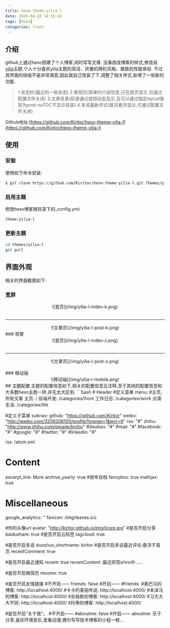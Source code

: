 ```yaml
---
title: hexo-theme-yilia-l
date: 2016-04-28 14:55:42
tags: [hexo]
categories: front
---
```

## 介绍
github上通过hexo搭建了个人博客,闲时写写文章. 没事改改博客的样式,修改自[yilia](https://github.com/litten/hexo-theme-yilia)主题.个人十分喜欢yilia主题的简洁、优雅的两栏风格，极致的性能体验. 不过其界面的排版不是非常满意,因此就自己改装了下,调整了相关样式,新增了一些新的功能.
>    1.状态栏(最近的一些状态)
>    2.微简历(简单的介绍信息,只在首页显示,可通过配置文件关闭)
>    3.文章目录(目录通过按钮动态显示,且可以通过指定layout类型为post-noTOC不显示目录)
>    4.多说最新评论(首页悬浮显示,可通过配置文件关闭)

Github地址:[https://github.com/Kiritor/hexo-theme-yilia-l](https://github.com/Kiritor/hexo-theme-yilia-l)
<!--more-->
## 使用
### 安装
使用如下命令安装:
```bash
$ git clone https://github.com/Kiritor/hexo-theme-yilia-l.git themes/yilia-l
```

### 启用主题
修改hexo博客根目录下的_config.yml:
```bash
theme:yilia-l
```
### 更新主题
```bash
cd themes/yilia-l
git pull
```
## 界面外观
相关的界面截图如下:
### 宽屏
<center>![首页](/img/yilia-l-index-k.png)</center></br>
<hr>
<center>![文章页](/img/yilia-l-post-k.png)</center>
### 窄屏
<center>![首页](/img/yilia-l-index-z.png)</center></br>
<hr>
<center>![文章页](/img/yilia-l-post-z.png)</center></br>
### 移动端
<center>![移动端](/img/yilia-l-mobile.png)</center>
## 主題配置
主题的配置信息如下,相关的配置信息见注释,至于其他的配置信息和大多数hexo主题一样,并无太大区别.
```bash
# Header
#定义菜单
menu:
  #主页,所有文章
  主页: /
  前端开发: /categories/front
  工作日志: /categories/work
  点滴生活: /categories/life

#定义子菜单
subnav:
  github: "https://github.com/Kiritor"
  weibo: "http://weibo.com/3206206100/profile?topnav=1&wvr=6"
  rss: "#"
  zhihu: "http://www.zhihu.com/people/kiritor"
  #douban: "#"
  #mail: "#"
  #facebook: "#"
  #google: "#"
  #twitter: "#"
  #linkedin: "#"

rss: /atom.xml

# Content
excerpt_link: More
archive_yearly: true #按年存档
fancybox: true
mathjax: true

# Miscellaneous
google_analytics: ''
favicon: /img/leaves.ico

#你的头像url
avatar: "http://kiritor.github.io/img/lcore.jpg"
#是否开启分享
baidushare: true
#是否开启云标签
tagcloud: true

#是否开启多说
duoshuo_shortname: kiritor
#是否开启多说最近评论:悬浮于首页
recentComment: true

#是否开启最近通知
recent: true
recentContent: 最近研究shiro中......

#是否开启微简历
resume: true

#是否开启友情链接
#不开启——
friends: false
#开启——
#friends:
  #奥巴马的博客: http://localhost:4000/
  #卡卡的美丽传说: http://localhost:4000/
   #本泽马的博客: http://localhost:4000/
  #吉格斯的博客: http://localhost:4000/
  #习大大大不同: http://localhost:4000/
  #托蒂的博客: http://localhost:4000/

#是否开启“关于我”。
#不开启——
#aboutme: false
#开启——
aboutme: 乐于分享,喜欢环境音乐,爱看动漫,偶尔写写技术博客的小程一枚...

```
